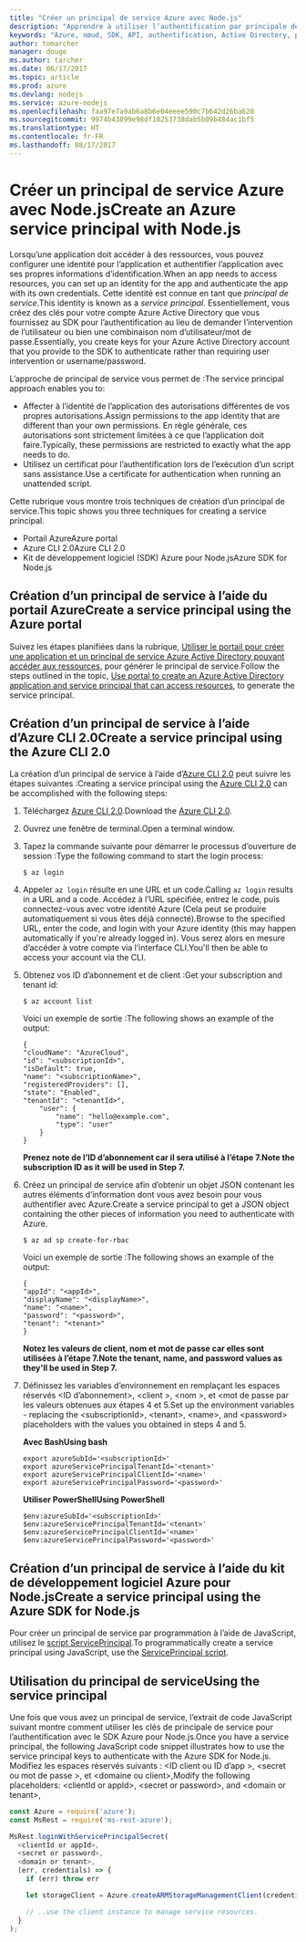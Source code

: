 ```yaml
---
title: "Créer un principal de service Azure avec Node.js"
description: "Apprendre à utiliser l’authentification par principale de service via Node.js"
keywords: "Azure, nœud, SDK, API, authentification, Active Directory, principal de service"
author: tomarcher
manager: douge
ms.author: tarcher
ms.date: 06/17/2017
ms.topic: article
ms.prod: azure
ms.devlang: nodejs
ms.service: azure-nodejs
ms.openlocfilehash: faa97e7a9ab6a8b6e04eeee590c7b642d26ba620
ms.sourcegitcommit: 9974b43899e98df10253738dab5b09b484ac1bf5
ms.translationtype: HT
ms.contentlocale: fr-FR
ms.lasthandoff: 08/17/2017
---
```

# <a name="create-an-azure-service-principal-with-nodejs"></a><span data-ttu-id="6afcd-104">Créer un principal de service Azure avec Node.js</span><span class="sxs-lookup"><span data-stu-id="6afcd-104">Create an Azure service principal with Node.js</span></span> 

<span data-ttu-id="6afcd-105">Lorsqu’une application doit accéder à des ressources, vous pouvez configurer une identité pour l’application et authentifier l’application avec ses propres informations d’identification.</span><span class="sxs-lookup"><span data-stu-id="6afcd-105">When an app needs to access resources, you can set up an identity for the app and authenticate the app with its own credentials.</span></span> <span data-ttu-id="6afcd-106">Cette identité est connue en tant que *principal de service*.</span><span class="sxs-lookup"><span data-stu-id="6afcd-106">This identity is known as a *service principal*.</span></span> <span data-ttu-id="6afcd-107">Essentiellement, vous créez des clés pour votre compte Azure Active Directory que vous fournissez au SDK pour l’authentification au lieu de demander l’intervention de l’utilisateur ou bien une combinaison nom d’utilisateur/mot de passe.</span><span class="sxs-lookup"><span data-stu-id="6afcd-107">Essentially, you create keys for your Azure Active Directory account that you provide to the SDK to authenticate rather than requiring user intervention or username/password.</span></span>

<span data-ttu-id="6afcd-108">L’approche de principal de service vous permet de :</span><span class="sxs-lookup"><span data-stu-id="6afcd-108">The service principal approach enables you to:</span></span>
- <span data-ttu-id="6afcd-109">Affecter à l’identité de l’application des autorisations différentes de vos propres autorisations.</span><span class="sxs-lookup"><span data-stu-id="6afcd-109">Assign permissions to the app identity that are different than your own permissions.</span></span> <span data-ttu-id="6afcd-110">En règle générale, ces autorisations sont strictement limitées à ce que l’application doit faire.</span><span class="sxs-lookup"><span data-stu-id="6afcd-110">Typically, these permissions are restricted to exactly what the app needs to do.</span></span>
- <span data-ttu-id="6afcd-111">Utilisez un certificat pour l’authentification lors de l’exécution d’un script sans assistance.</span><span class="sxs-lookup"><span data-stu-id="6afcd-111">Use a certificate for authentication when running an unattended script.</span></span>

<span data-ttu-id="6afcd-112">Cette rubrique vous montre trois techniques de création d’un principal de service.</span><span class="sxs-lookup"><span data-stu-id="6afcd-112">This topic shows you three techniques for creating a service principal.</span></span>

- <span data-ttu-id="6afcd-113">Portail Azure</span><span class="sxs-lookup"><span data-stu-id="6afcd-113">Azure portal</span></span>
- <span data-ttu-id="6afcd-114">Azure CLI 2.0</span><span class="sxs-lookup"><span data-stu-id="6afcd-114">Azure CLI 2.0</span></span>
- <span data-ttu-id="6afcd-115">Kit de développement logiciel (SDK) Azure pour Node.js</span><span class="sxs-lookup"><span data-stu-id="6afcd-115">Azure SDK for Node.js</span></span>

## <a name="create-a-service-principal-using-the-azure-portal"></a><span data-ttu-id="6afcd-116">Création d’un principal de service à l’aide du portail Azure</span><span class="sxs-lookup"><span data-stu-id="6afcd-116">Create a service principal using the Azure portal</span></span>

<span data-ttu-id="6afcd-117">Suivez les étapes planifiées dans la rubrique, [Utiliser le portail pour créer une application et un principal de service Azure Active Directory pouvant accéder aux ressources](https://azure.microsoft.com/documentation/articles/resource-group-create-service-principal-portal/), pour générer le principal de service.</span><span class="sxs-lookup"><span data-stu-id="6afcd-117">Follow the steps outlined in the topic, [Use portal to create an Azure Active Directory application and service principal that can access resources](https://azure.microsoft.com/documentation/articles/resource-group-create-service-principal-portal/), to generate the service principal.</span></span>

## <a name="create-a-service-principal-using-the-azure-cli-20"></a><span data-ttu-id="6afcd-118">Création d’un principal de service à l’aide d’Azure CLI 2.0</span><span class="sxs-lookup"><span data-stu-id="6afcd-118">Create a service principal using the Azure CLI 2.0</span></span>

<span data-ttu-id="6afcd-119">La création d’un principal de service à l’aide d’[Azure CLI 2.0](https://docs.microsoft.com/cli/azure/install-az-cli2) peut suivre les étapes suivantes :</span><span class="sxs-lookup"><span data-stu-id="6afcd-119">Creating a service principal using the [Azure CLI 2.0](https://docs.microsoft.com/cli/azure/install-az-cli2) can be accomplished with the following steps:</span></span>

1. <span data-ttu-id="6afcd-120">Téléchargez [Azure CLI 2.0](https://docs.microsoft.com/cli/azure/install-az-cli2).</span><span class="sxs-lookup"><span data-stu-id="6afcd-120">Download the [Azure CLI 2.0](https://docs.microsoft.com/cli/azure/install-az-cli2).</span></span>

2. <span data-ttu-id="6afcd-121">Ouvrez une fenêtre de terminal.</span><span class="sxs-lookup"><span data-stu-id="6afcd-121">Open a terminal window.</span></span>

3. <span data-ttu-id="6afcd-122">Tapez la commande suivante pour démarrer le processus d’ouverture de session :</span><span class="sxs-lookup"><span data-stu-id="6afcd-122">Type the following command to start the login process:</span></span>

    ```shell
    $ az login
    ```

4. <span data-ttu-id="6afcd-123">Appeler `az login` résulte en une URL et un code.</span><span class="sxs-lookup"><span data-stu-id="6afcd-123">Calling `az login` results in a URL and a code.</span></span> <span data-ttu-id="6afcd-124">Accédez à l’URL spécifiée, entrez le code, puis connectez-vous avec votre identité Azure (Cela peut se produire automatiquement si vous êtes déjà connecté).</span><span class="sxs-lookup"><span data-stu-id="6afcd-124">Browse to the specified URL, enter the code, and login with your Azure identity (this may happen automatically if you're already logged in).</span></span> <span data-ttu-id="6afcd-125">Vous serez alors en mesure d’accéder à votre compte via l’interface CLI.</span><span class="sxs-lookup"><span data-stu-id="6afcd-125">You'll then be able to access your account via the CLI.</span></span>

5. <span data-ttu-id="6afcd-126">Obtenez vos ID d’abonnement et de client :</span><span class="sxs-lookup"><span data-stu-id="6afcd-126">Get your subscription and tenant id:</span></span>

    ```shell
    $ az account list
    ```

    <span data-ttu-id="6afcd-127">Voici un exemple de sortie :</span><span class="sxs-lookup"><span data-stu-id="6afcd-127">The following shows an example of the output:</span></span>

    ```shell
    {
    "cloudName": "AzureCloud",
    "id": "<subscriptionId>",
    "isDefault": true,
    "name": "<subscriptionName>",
    "registeredProviders": [],
    "state": "Enabled",
    "tenantId": "<tenantId>",
        "user": {
            "name": "hello@example.com",
            "type": "user"
        }
    }
    ```

    <span data-ttu-id="6afcd-128">**Prenez note de l’ID d’abonnement car il sera utilisé à l’étape 7.**</span><span class="sxs-lookup"><span data-stu-id="6afcd-128">**Note the subscription ID as it will be used in Step 7.**</span></span>

6. <span data-ttu-id="6afcd-129">Créez un principal de service afin d’obtenir un objet JSON contenant les autres éléments d’information dont vous avez besoin pour vous authentifier avec Azure.</span><span class="sxs-lookup"><span data-stu-id="6afcd-129">Create a service principal to get a JSON object containing the other pieces of information you need to authenticate with Azure.</span></span>

    ```shell
    $ az ad sp create-for-rbac
    ```

    <span data-ttu-id="6afcd-130">Voici un exemple de sortie :</span><span class="sxs-lookup"><span data-stu-id="6afcd-130">The following shows an example of the output:</span></span>

    ```shell
    {
    "appId": "<appId>",
    "displayName": "<displayName>",
    "name": "<name>",
    "password": "<password>",
    "tenant": "<tenant>"
    }
    ```

    <span data-ttu-id="6afcd-131">**Notez les valeurs de client, nom et mot de passe car elles sont utilisées à l’étape 7.**</span><span class="sxs-lookup"><span data-stu-id="6afcd-131">**Note the tenant, name, and password values as they'll be used in Step 7.**</span></span>

7. <span data-ttu-id="6afcd-132">Définissez les variables d’environnement en remplaçant les espaces réservés &lt;ID d’abonnement>, &lt;client >, &lt;nom >, et &lt;mot de passe par les valeurs obtenues aux étapes 4 et 5.</span><span class="sxs-lookup"><span data-stu-id="6afcd-132">Set up the environment variables - replacing the &lt;subscriptionId>, &lt;tenant>, &lt;name>, and &lt;password> placeholders with the values you obtained in steps 4 and 5.</span></span> 

    <span data-ttu-id="6afcd-133">**Avec Bash**</span><span class="sxs-lookup"><span data-stu-id="6afcd-133">**Using bash**</span></span>

    ```shell
    export azureSubId='<subscriptionId>'
    export azureServicePrincipalTenantId='<tenant>'
    export azureServicePrincipalClientId='<name>'
    export azureServicePrincipalPassword='<password>'
    ```

    <span data-ttu-id="6afcd-134">**Utiliser PowerShell**</span><span class="sxs-lookup"><span data-stu-id="6afcd-134">**Using PowerShell**</span></span>

    ```shell
    $env:azureSubId='<subscriptionId>'
    $env:azureServicePrincipalTenantId='<tenant>'
    $env:azureServicePrincipalClientId='<name>'
    $env:azureServicePrincipalPassword='<password>'
    ```

## <a name="create-a-service-principal-using-the-azure-sdk-for-nodejs"></a><span data-ttu-id="6afcd-135">Création d’un principal de service à l’aide du kit de développement logiciel Azure pour Node.js</span><span class="sxs-lookup"><span data-stu-id="6afcd-135">Create a service principal using the Azure SDK for Node.js</span></span>

<span data-ttu-id="6afcd-136">Pour créer un principal de service par programmation à l’aide de JavaScript, utilisez le [script ServicePrincipal](https://github.com/Azure/azure-sdk-for-node/tree/master/Documentation/ServicePrincipal).</span><span class="sxs-lookup"><span data-stu-id="6afcd-136">To programmatically create a service principal using JavaScript, use the [ServicePrincipal script](https://github.com/Azure/azure-sdk-for-node/tree/master/Documentation/ServicePrincipal).</span></span>   

## <a name="using-the-service-principal"></a><span data-ttu-id="6afcd-137">Utilisation du principal de service</span><span class="sxs-lookup"><span data-stu-id="6afcd-137">Using the service principal</span></span>

<span data-ttu-id="6afcd-138">Une fois que vous avez un principal de service, l’extrait de code JavaScript suivant montre comment utiliser les clés de principale de service pour l’authentification avec le SDK Azure pour Node.js.</span><span class="sxs-lookup"><span data-stu-id="6afcd-138">Once you have a service principal, the following JavaScript code snippet illustrates how to use the service principal keys to authenticate with the Azure SDK for Node.js.</span></span> <span data-ttu-id="6afcd-139">Modifiez les espaces réservés suivants : &lt;ID client ou ID d’app >, &lt;secret ou mot de passe >, et &lt;domaine ou client>,</span><span class="sxs-lookup"><span data-stu-id="6afcd-139">Modify the following placeholders: &lt;clientId or appId>, &lt;secret or password>, and &lt;domain or tenant>,</span></span>

```javascript
const Azure = require('azure');
const MsRest = require('ms-rest-azure');

MsRest.loginWithServicePrincipalSecret(
  <clientId or appId>,
  <secret or password>,
  <domain or tenant>,
  (err, credentials) => {
    if (err) throw err

    let storageClient = Azure.createARMStorageManagementClient(credentials, '<azure-subscription-id>');

    // ..use the client instance to manage service resources.
  }
);
```
